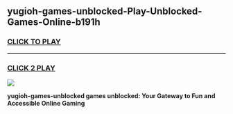 
## yugioh-games-unblocked-Play-Unblocked-Games-Online-b191h
<h3>
<a href="https://premium76.site?title=yugioh-games-unblocked&ref=24A">CLICK TO PLAY</a></h3>
<hr>

<h3>
<a href="https://premium76.site?title=yugioh-games-unblocked&ref=24A">CLICK 2 PLAY</a>
  
</h3>

<a href="https://premium76.site?title=yugioh-games-unblocked&ref=24A"><img src="https://clearcache.store/games.png"></a>


**yugioh-games-unblocked games unblocked: Your Gateway to Fun and Accessible Online Gaming**
